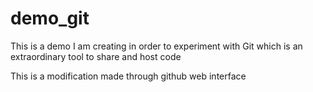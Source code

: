 # demo_git
This is a demo I am creating in order to experiment with Git which is an extraordinary tool to share and host code

This is a modification made through github web interface
